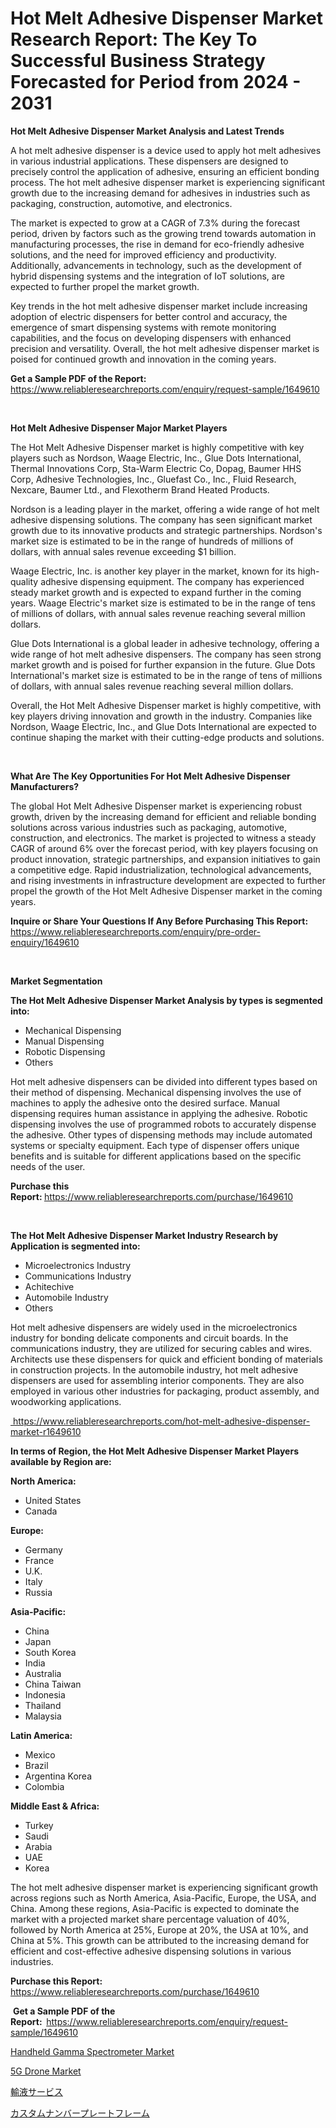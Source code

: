 <p><h1>Hot Melt Adhesive Dispenser Market Research Report: The Key To Successful Business Strategy Forecasted for Period from 2024 - 2031</h1></p><p><strong>Hot Melt Adhesive Dispenser Market Analysis and Latest Trends</strong></p>
<p><p>A hot melt adhesive dispenser is a device used to apply hot melt adhesives in various industrial applications. These dispensers are designed to precisely control the application of adhesive, ensuring an efficient bonding process. The hot melt adhesive dispenser market is experiencing significant growth due to the increasing demand for adhesives in industries such as packaging, construction, automotive, and electronics.</p><p>The market is expected to grow at a CAGR of 7.3% during the forecast period, driven by factors such as the growing trend towards automation in manufacturing processes, the rise in demand for eco-friendly adhesive solutions, and the need for improved efficiency and productivity. Additionally, advancements in technology, such as the development of hybrid dispensing systems and the integration of IoT solutions, are expected to further propel the market growth.</p><p>Key trends in the hot melt adhesive dispenser market include increasing adoption of electric dispensers for better control and accuracy, the emergence of smart dispensing systems with remote monitoring capabilities, and the focus on developing dispensers with enhanced precision and versatility. Overall, the hot melt adhesive dispenser market is poised for continued growth and innovation in the coming years.</p></p>
<p><strong>Get a Sample PDF of the Report:&nbsp;</strong> <a href="https://www.reliableresearchreports.com/enquiry/request-sample/1649610">https://www.reliableresearchreports.com/enquiry/request-sample/1649610</a></p>
<p>&nbsp;</p>
<p><strong>Hot Melt Adhesive Dispenser Major Market Players</strong></p>
<p><p>The Hot Melt Adhesive Dispenser market is highly competitive with key players such as Nordson, Waage Electric, Inc., Glue Dots International, Thermal Innovations Corp, Sta-Warm Electric Co, Dopag, Baumer HHS Corp, Adhesive Technologies, Inc., Gluefast Co., Inc., Fluid Research, Nexcare, Baumer Ltd., and Flexotherm Brand Heated Products.</p><p>Nordson is a leading player in the market, offering a wide range of hot melt adhesive dispensing solutions. The company has seen significant market growth due to its innovative products and strategic partnerships. Nordson's market size is estimated to be in the range of hundreds of millions of dollars, with annual sales revenue exceeding $1 billion.</p><p>Waage Electric, Inc. is another key player in the market, known for its high-quality adhesive dispensing equipment. The company has experienced steady market growth and is expected to expand further in the coming years. Waage Electric's market size is estimated to be in the range of tens of millions of dollars, with annual sales revenue reaching several million dollars.</p><p>Glue Dots International is a global leader in adhesive technology, offering a wide range of hot melt adhesive dispensers. The company has seen strong market growth and is poised for further expansion in the future. Glue Dots International's market size is estimated to be in the range of tens of millions of dollars, with annual sales revenue reaching several million dollars.</p><p>Overall, the Hot Melt Adhesive Dispenser market is highly competitive, with key players driving innovation and growth in the industry. Companies like Nordson, Waage Electric, Inc., and Glue Dots International are expected to continue shaping the market with their cutting-edge products and solutions.</p></p>
<p>&nbsp;</p>
<p><strong>What Are The Key Opportunities For Hot Melt Adhesive Dispenser Manufacturers?</strong></p>
<p><p>The global Hot Melt Adhesive Dispenser market is experiencing robust growth, driven by the increasing demand for efficient and reliable bonding solutions across various industries such as packaging, automotive, construction, and electronics. The market is projected to witness a steady CAGR of around 6% over the forecast period, with key players focusing on product innovation, strategic partnerships, and expansion initiatives to gain a competitive edge. Rapid industrialization, technological advancements, and rising investments in infrastructure development are expected to further propel the growth of the Hot Melt Adhesive Dispenser market in the coming years.</p></p>
<p><strong>Inquire or Share Your Questions If Any Before Purchasing This Report:</strong> <a href="https://www.reliableresearchreports.com/enquiry/pre-order-enquiry/1649610">https://www.reliableresearchreports.com/enquiry/pre-order-enquiry/1649610</a></p>
<p>&nbsp;</p>
<p><strong>Market Segmentation</strong></p>
<p><strong>The Hot Melt Adhesive Dispenser Market Analysis by types is segmented into:</strong></p>
<p><ul><li>Mechanical Dispensing</li><li>Manual Dispensing</li><li>Robotic Dispensing</li><li>Others</li></ul></p>
<p><p>Hot melt adhesive dispensers can be divided into different types based on their method of dispensing. Mechanical dispensing involves the use of machines to apply the adhesive onto the desired surface. Manual dispensing requires human assistance in applying the adhesive. Robotic dispensing involves the use of programmed robots to accurately dispense the adhesive. Other types of dispensing methods may include automated systems or specialty equipment. Each type of dispenser offers unique benefits and is suitable for different applications based on the specific needs of the user.</p></p>
<p><strong>Purchase this Report:&nbsp;</strong><a href="https://www.reliableresearchreports.com/purchase/1649610">https://www.reliableresearchreports.com/purchase/1649610</a></p>
<p>&nbsp;</p>
<p><strong>The Hot Melt Adhesive Dispenser Market Industry Research by Application is segmented into:</strong></p>
<p><ul><li>Microelectronics Industry</li><li>Communications Industry</li><li>Achitechive</li><li>Automobile Industry</li><li>Others</li></ul></p>
<p><p>Hot melt adhesive dispensers are widely used in the microelectronics industry for bonding delicate components and circuit boards. In the communications industry, they are utilized for securing cables and wires. Architects use these dispensers for quick and efficient bonding of materials in construction projects. In the automobile industry, hot melt adhesive dispensers are used for assembling interior components. They are also employed in various other industries for packaging, product assembly, and woodworking applications.</p></p>
<p><a href="https://www.reliableresearchreports.com/hot-melt-adhesive-dispenser-market-r1649610">&nbsp;https://www.reliableresearchreports.com/hot-melt-adhesive-dispenser-market-r1649610</a></p>
<p><strong>In terms of Region, the Hot Melt Adhesive Dispenser Market Players available by Region are:</strong></p>
<p>
    <p> <strong> North America: </strong>
        <ul>
            <li>United States</li>
            <li>Canada</li>
        </ul>
        </p> 
    <p> <strong> Europe: </strong>
        <ul>
            <li>Germany</li>
            <li>France</li>
            <li>U.K.</li>
            <li>Italy</li>
            <li>Russia</li>
        </ul>
        </p> 
    <p> <strong> Asia-Pacific: </strong>
        <ul>
            <li>China</li>
            <li>Japan</li>
            <li>South Korea</li>
            <li>India</li>
            <li>Australia</li>
            <li>China Taiwan</li>
            <li>Indonesia</li>
            <li>Thailand</li>
            <li>Malaysia</li>
        </ul>
        </p> 
    <p> <strong> Latin America: </strong>
        <ul>
            <li>Mexico</li>
            <li>Brazil</li>
            <li>Argentina Korea</li>
            <li>Colombia</li>
        </ul>
        </p> 
    <p> <strong> Middle East & Africa: </strong>
        <ul>
            <li>Turkey</li>
            <li>Saudi</li>
            <li>Arabia</li>
            <li>UAE</li>
            <li>Korea</li>
        </ul>
    </p>
    </p>
<p><p>The hot melt adhesive dispenser market is experiencing significant growth across regions such as North America, Asia-Pacific, Europe, the USA, and China. Among these regions, Asia-Pacific is expected to dominate the market with a projected market share percentage valuation of 40%, followed by North America at 25%, Europe at 20%, the USA at 10%, and China at 5%. This growth can be attributed to the increasing demand for efficient and cost-effective adhesive dispensing solutions in various industries.</p></p>
<p><strong>Purchase this Report: </strong><a href="https://www.reliableresearchreports.com/purchase/1649610">https://www.reliableresearchreports.com/purchase/1649610</a></p>
<p>&nbsp;<strong>Get a Sample PDF of the Report:&nbsp;&nbsp;</strong><a href="https://www.reliableresearchreports.com/enquiry/request-sample/1649610">https://www.reliableresearchreports.com/enquiry/request-sample/1649610</a></p>
<p><strong></strong></p>
<p><p><a href="https://github.com/nicoletavirag/Market-Research-Report-List-2/blob/main/handheld-gamma-spectrometer-market.md">Handheld Gamma Spectrometer Market</a></p><p><a href="https://github.com/redneck06/Market-Research-Report-List-2/blob/main/5g-drone-market.md">5G Drone Market</a></p><p><a href="https://github.com/luffiazaza/Market-Research-Report-List-1/blob/main/717665330224.md">輸液サービス</a></p><p><a href="https://github.com/one-cool-chick/Market-Research-Report-List-1/blob/main/563523930225.md">カスタムナンバープレートフレーム</a></p></p>